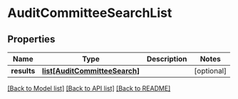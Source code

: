 # AuditCommitteeSearchList

## Properties
Name | Type | Description | Notes
------------ | ------------- | ------------- | -------------
**results** | [**list[AuditCommitteeSearch]**](AuditCommitteeSearch.md) |  | [optional] 

[[Back to Model list]](../README.md#documentation-for-models) [[Back to API list]](../README.md#documentation-for-api-endpoints) [[Back to README]](../README.md)


